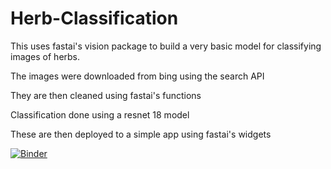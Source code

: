 # Herb-Classification

This uses fastai's vision package to build a very basic model for classifying images of herbs.

The images were downloaded from bing using the search API

They are then cleaned using fastai's functions

Classification done using a resnet 18 model

These are then deployed to a simple app using fastai's widgets

[![Binder](https://mybinder.org/badge_logo.svg)](https://mybinder.org/v2/gh/AdamShafi92/Herb-Classification/master?filepath=%2Fvoila%2Frender%2FApp.ipynb)
